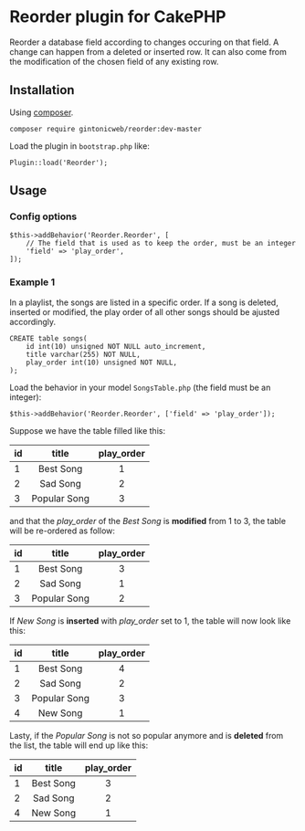 # Reorder plugin for CakePHP

Reorder a database field according to changes occuring on that field. A change can happen from a deleted or inserted row. It can also come from the modification of the chosen field of any existing row.

## Installation

Using [composer](http://getcomposer.org).

```
composer require gintonicweb/reorder:dev-master
```

Load the plugin in ```bootstrap.php``` like:

```
Plugin::load('Reorder');
```

## Usage

### Config options


```
$this->addBehavior('Reorder.Reorder', [
    // The field that is used as to keep the order, must be an integer
    'field' => 'play_order',
]);
```

### Example 1

In a playlist, the songs are listed in a specific order. If a song is deleted, inserted or modified, the play order of all other songs should be ajusted accordingly.

```
CREATE table songs(
    id int(10) unsigned NOT NULL auto_increment,
    title varchar(255) NOT NULL,
    play_order int(10) unsigned NOT NULL,
);
```

Load the behavior in your model ```SongsTable.php``` (the field must be an integer):

```
$this->addBehavior('Reorder.Reorder', ['field' => 'play_order']);
```

Suppose we have the table filled like this:

| id        | title           | play_order  |
| --- |:-------------:| :---:|
| 1      | Best Song | 1 |
| 2      | Sad Song      |   2 |
| 3      | Popular Song      |    3 |

and that the *play_order* of the *Best Song* is **modified** from 1 to 3, the table will be re-ordered as follow:

| id        | title           | play_order  |
| --- |:-------------:| :---:|
| 1      | Best Song | 3 |
| 2      | Sad Song      |   1 |
| 3      | Popular Song      |    2 |

If *New Song* is **inserted** with *play_order* set to 1, the table will now look like this:

| id        | title           | play_order  |
| --- |:-------------:| :---:|
| 1      | Best Song | 4 |
| 2      | Sad Song      |   2 |
| 3      | Popular Song      |    3 |
| 4      | New Song      |    1 |

Lasty, if the *Popular Song* is not so popular anymore and is **deleted** from the list, the table will end up like this:

| id        | title           | play_order  |
| --- |:-------------:| :---:|
| 1      | Best Song | 3 |
| 2      | Sad Song      |   2 |
| 4      | New Song      |    1 |

